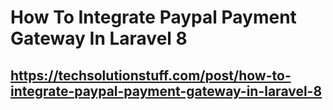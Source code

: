 # How To Integrate Paypal Payment Gateway In Laravel 8
## https://techsolutionstuff.com/post/how-to-integrate-paypal-payment-gateway-in-laravel-8
